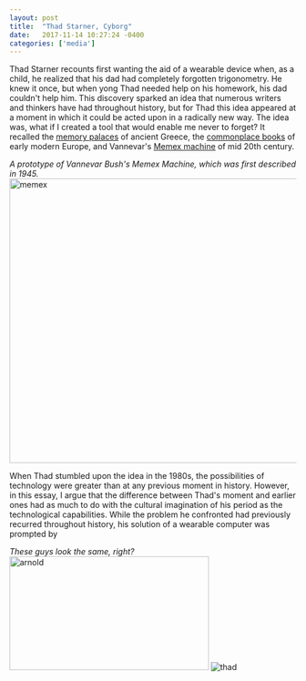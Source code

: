 ```yaml
---
layout: post
title:  "Thad Starner, Cyborg"
date:   2017-11-14 10:27:24 -0400
categories: ['media']
---
```

Thad Starner recounts first wanting the aid of a wearable device when, as a child, he realized that his dad had completely forgotten trigonometry. He knew it once, but when yong Thad needed help on his homework, his dad couldn't help him. This discovery sparked an idea that numerous writers and thinkers have had throughout history, but for Thad this idea appeared at a moment in which it could be acted upon in a radically new way. The idea was, what if I created a tool that would enable me never to forget? It recalled the [memory palaces](https://en.wikipedia.org/wiki/Method_of_loci) of ancient Greece, the [commonplace books](https://en.wikipedia.org/wiki/Commonplace_book) of early modern Europe, and Vannevar's [Memex machine](https://en.wikipedia.org/wiki/Memex) of mid 20th century. 

*A prototype of Vannevar Bush's Memex Machine, which was first described in 1945.*
<img src="http://www.maxkemman.nl/slides/2016/images/memex.jpg" alt="memex" height="500" width="700"> 

When Thad stumbled upon the idea in the 1980s, the possibilities of technology were greater than at any previous moment in history. However, in this essay, I argue that the difference between Thad's moment and earlier ones had as much to do with the cultural imagination of his period as the technological capabilities. While the problem he confronted had previously recurred throughout history, his solution of a wearable computer was prompted by  

*These guys look the same, right?*
<img src="https://www.theterminatorfans.com/wp-content/uploads/2016/07/Arnold-Schwarzenegger-Terminator-2.gif" alt="arnold" height="200" width="350"> ![thad](http://archive.boston.com/business/technology/innoeco/mitwearables.jpg)
